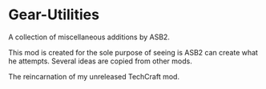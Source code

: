 Gear-Utilities
==============

A collection of miscellaneous additions by ASB2.

This mod is created for the sole purpose of seeing is ASB2 can create what he attempts. Several ideas are copied from other mods.

The reincarnation of my unreleased TechCraft mod.